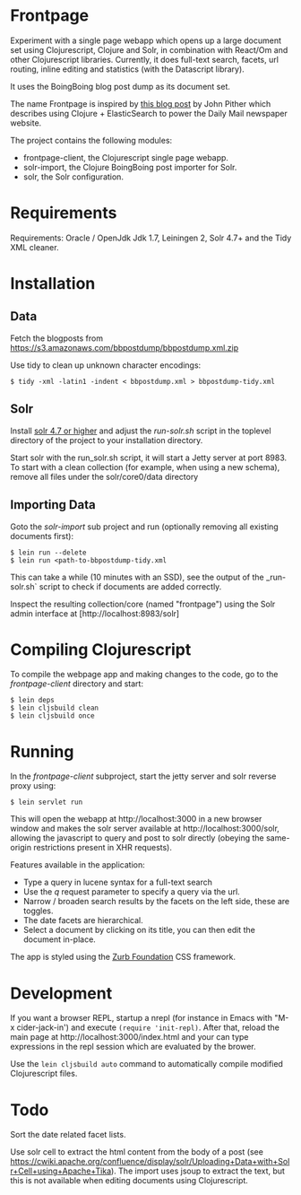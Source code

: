 # Frontpage

Experiment with a single page webapp which opens up a large document set
using Clojurescript, Clojure and Solr, in combination with
React/Om and other Clojurescript libraries. Currently, it does full-text
search, facets, url routing, inline editing and statistics (with the
Datascript library).

It uses the BoingBoing blog post dump as its document set.

The name Frontpage is inspired by [this blog post](http://www.pitheringabout.com/?p=1018) by John Pither which describes
using Clojure + ElasticSearch to power the Daily Mail newspaper website.

The project contains the following modules:
* frontpage-client, the Clojurescript single page webapp.
* solr-import, the Clojure BoingBoing post importer for Solr.
* solr, the Solr configuration.


# Requirements

Requirements: Oracle / OpenJdk Jdk 1.7, Leiningen 2, Solr 4.7+ and
the Tidy XML cleaner.

# Installation

## Data

Fetch the blogposts from https://s3.amazonaws.com/bbpostdump/bbpostdump.xml.zip

Use tidy to clean up unknown character encodings:
```
$ tidy -xml -latin1 -indent < bbpostdump.xml > bbpostdump-tidy.xml
```

## Solr
Install [solr 4.7 or higher](http://lucene.apache.org/solr) and adjust the
_run-solr.sh_ script in the toplevel directory of the project to your installation directory.

Start solr with the run_solr.sh script, it will start a Jetty server at port 8983.
To start with a clean collection (for example, when using a new schema), remove all files under the
solr/core0/data directory

## Importing Data
Goto the _solr-import_ sub project and run (optionally removing all
existing documents first):
```
$ lein run --delete
$ lein run <path-to-bbpostdump-tidy.xml
```

This can take a while (10 minutes with an SSD), see the output of the _run-solr.sh` script to check
if documents are added correctly.

Inspect the resulting collection/core (named "frontpage") using the Solr admin interface
at [http://localhost:8983/solr]

# Compiling Clojurescript
To compile the webpage app and making changes to the code, go to the _frontpage-client_ directory and start:
```
$ lein deps
$ lein cljsbuild clean
$ lein cljsbuild once
```

# Running

In the _frontpage-client_ subproject, start the jetty server and solr reverse proxy using:
```
$ lein servlet run
```
This will open the webapp at http://localhost:3000 in a new browser window
and makes the solr server available at http://localhost:3000/solr, allowing
the javascript to query and post to solr directly (obeying the same-origin restrictions present in XHR requests).

Features available in the application:

* Type a query in lucene syntax for a full-text search
* Use the _q_ request parameter to specify a query via the url.
* Narrow / broaden search results by the facets on the left side, these are toggles.
* The date facets are hierarchical.
* Select a document by clicking on its title, you can then edit the
  document in-place.

The app is styled using the [Zurb Foundation](foundation.zurb.com) CSS framework.

# Development
If you want a browser REPL, startup a nrepl (for instance in Emacs with "M-x
cider-jack-in') and execute
`(require 'init-repl)`. After that, reload the main page at http://localhost:3000/index.html and your can type
expressions in the repl session which are evaluated by the brower.

Use the `lein cljsbuild auto` command to automatically compile modified
Clojurescript files.

# Todo
Sort the date related facet lists.

Use solr cell to extract the html content from the body of a post (see
https://cwiki.apache.org/confluence/display/solr/Uploading+Data+with+Solr+Cell+using+Apache+Tika).
The import uses jsoup to extract the text, but this is not available when
editing documents using Clojurescript.


